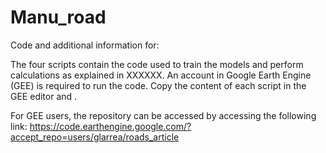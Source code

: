# Manu_road
Code and additional information for: <DOI>

The four scripts contain the code used to train the models and perform calculations as explained in XXXXXX. An account in Google Earth Engine (GEE) is required to run the code.
Copy the content of each script in the GEE editor and <run>.

For GEE users, the repository can be accessed by accessing the following link:
https://code.earthengine.google.com/?accept_repo=users/glarrea/roads_article
